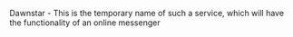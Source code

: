 Dawnstar - This is the temporary name of such a service, which will have the functionality of an online messenger
